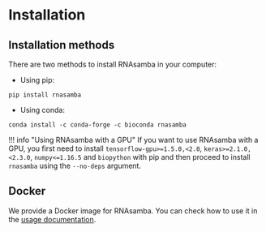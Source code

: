 # Installation

## Installation methods

There are two methods to install RNAsamba in your computer:

- Using pip:

```
pip install rnasamba
```

- Using conda:

```
conda install -c conda-forge -c bioconda rnasamba
```

!!! info "Using RNAsamba with a GPU"
    If you want to use RNAsamba with a GPU, you first need to install `tensorflow-gpu>=1.5.0,<2.0`, `keras>=2.1.0,<2.3.0`, `numpy<=1.16.5` and `biopython` with pip and then proceed to install `rnasamba` using the `--no-deps` argument.

## Docker

We provide a Docker image for RNAsamba. You can check how to use it in the [usage documentation](usage.md#using-the-docker-image).